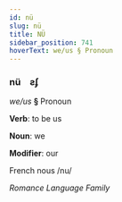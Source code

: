 ```yaml
---
id: nü
slug: nü
title: NÜ
sidebar_position: 741
hoverText: we/us § Pronoun
---
```


### nü&emsp;<span kind="abugida">ƨʄ</span>

*we/us* **§** Pronoun

**Verb**: to be us

**Noun**: we

**Modifier**: our

French nous /nu/

*Romance Language Family*